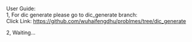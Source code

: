 User Guide:   
1, For dic generate please go to dic_generate branch:    
Click Link: https://github.com/wuhaifengdhu/problmes/tree/dic_generate


2, Waiting...

